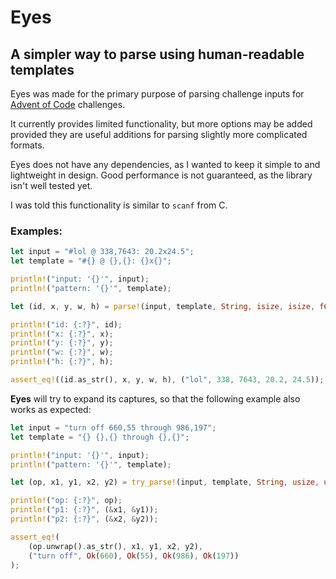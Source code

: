 # Eyes

## A simpler way to parse using human-readable templates

Eyes was made for the primary purpose of parsing challenge inputs for [Advent of Code](https://adventofcode.com) challenges.

It currently provides limited functionality, but more options may be added provided they are useful additions for parsing slightly more complicated formats.

Eyes does not have any dependencies, as I wanted to keep it simple to and lightweight in design. Good performance is not guaranteed, as the library isn't well tested yet.

I was told this functionality is similar to `scanf` from C.

### Examples:

```rust
let input = "#lol @ 338,7643: 20.2x24.5";
let template = "#{} @ {},{}: {}x{}";

println!("input: '{}'", input);
println!("pattern: '{}'", template);

let (id, x, y, w, h) = parse!(input, template, String, isize, isize, f64, f64);

println!("id: {:?}", id);
println!("x: {:?}", x);
println!("y: {:?}", y);
println!("w: {:?}", w);
println!("h: {:?}", h);

assert_eq!((id.as_str(), x, y, w, h), ("lol", 338, 7643, 20.2, 24.5));

```

**Eyes** will try to expand its captures, so that the following example also works as expected:

```rust
let input = "turn off 660,55 through 986,197";
let template = "{} {},{} through {},{}";

println!("input: '{}'", input);
println!("pattern: '{}'", template);

let (op, x1, y1, x2, y2) = try_parse!(input, template, String, usize, usize, usize, usize);

println!("op: {:?}", op);
println!("p1: {:?}", (&x1, &y1));
println!("p2: {:?}", (&x2, &y2));

assert_eq!(
    (op.unwrap().as_str(), x1, y1, x2, y2),
    ("turn off", Ok(660), Ok(55), Ok(986), Ok(197))
);
```
